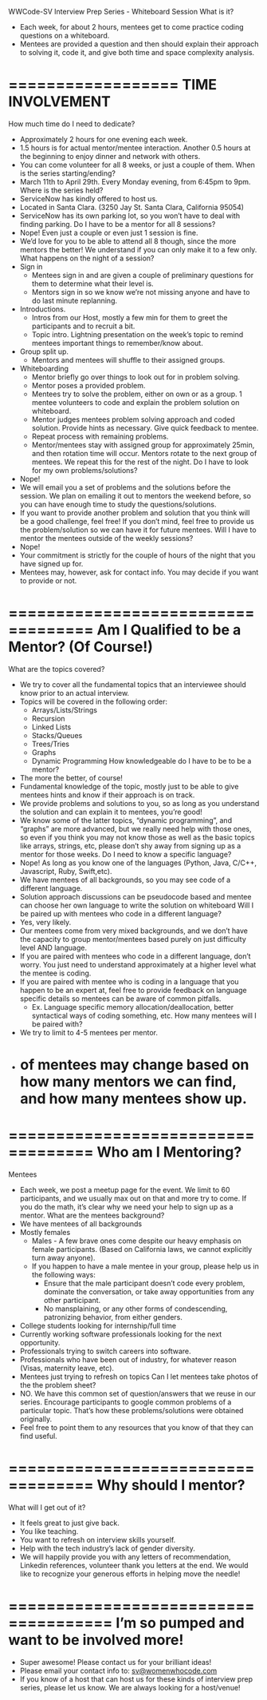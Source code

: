 WWCode-SV Interview Prep Series - Whiteboard Session
What is it?
* Each week, for about 2 hours, mentees get to come practice coding questions on a whiteboard. 
* Mentees are provided a question and then should explain their approach to solving it, code it, and give both time and space complexity analysis.


==================
TIME INVOLVEMENT
==================
How much time do  I need to dedicate?
* Approximately 2 hours for one evening each week.
* 1.5 hours is for actual  mentor/mentee interaction.  Another 0.5 hours at the beginning to enjoy dinner and network with others. 
* You can come volunteer for all 8 weeks, or just a couple of them.
When is the series starting/ending?
* March 11th  to April 29th.  Every Monday evening, from 6:45pm to 9pm. 
Where is the series held?
* ServiceNow has kindly offered to host us.
* Located in Santa Clara. (3250 Jay St. Santa Clara, California 95054)
* ServiceNow has its own parking lot, so you won’t have to deal with finding parking.
Do I have to be a mentor for all 8 sessions?
* Nope! Even just a couple or even just 1 session is fine.
* We’d love for you to be able to attend all 8 though, since the more mentors the better!  We understand if you can only make it to a few only.
What happens on the night of a session?
* Sign in
   * Mentees sign in and are given a couple of preliminary questions for them to determine what their level is. 
   * Mentors sign in so we know we’re not missing anyone and  have to do last minute replanning. 
* Introductions. 
   * Intros from our Host, mostly a few min for them to greet the participants and to recruit a bit. 
   * Topic intro.  Lightning presentation on the week’s topic to remind mentees important things to remember/know about. 
* Group split up.
   * Mentors and mentees will shuffle to their assigned groups. 
* Whiteboarding
   * Mentor briefly go over things to look out for in problem solving. 
   * Mentor poses a provided problem. 
   * Mentees try to solve the problem, either on own or as a group.  1 mentee volunteers to code and explain the problem solution on whiteboard. 
   * Mentor judges mentees problem solving approach and  coded solution.  Provide hints as necessary.  Give quick feedback to mentee. 
   * Repeat process with remaining problems. 
   * Mentor/mentees stay with assigned group for approximately 25min, and then rotation time will occur.  Mentors rotate to the next group of mentees.  We repeat this for the rest of the night.
Do I have to look for my own problems/solutions?
* Nope!
* We will email you a set of problems and the solutions before the session.  We plan on emailing it out to mentors the weekend before, so you can have enough time to study the questions/solutions. 
* If you want to provide another problem and solution that you think will be a good challenge, feel free!  If you don’t mind, feel free to provide us the problem/solution so we can have it for future mentees. 
Will I have to mentor the mentees outside of the weekly sessions?
* Nope!
* Your commitment is strictly for the couple of hours of the night that you have signed up for. 
* Mentees may, however, ask for contact info.  You may decide if you want to provide or not. 



===================================
Am I Qualified to be a Mentor? (Of Course!)
===================================
What are the topics covered?
* We try to cover all the fundamental topics that an interviewee should know prior to an actual interview. 
* Topics will be covered in the following order:
   * Arrays/Lists/Strings
   * Recursion        
   * Linked Lists
   * Stacks/Queues
   * Trees/Tries
   * Graphs
   * Dynamic Programming
How knowledgeable do I have to be to be a mentor?
* The more the better, of course!
* Fundamental knowledge of the topic, mostly just to be able to give mentees hints and know if their approach is on track. 
* We provide problems and solutions to you, so as long as you understand the solution and can explain it to mentees, you’re good!
* We know some of the latter topics, “dynamic programming”, and “graphs” are more advanced, but we really need help with those ones, so even if you think you may not know those as well as the basic topics like arrays, strings, etc, please don’t shy away from signing up as a mentor for those weeks.
Do I need to know a specific language?  
* Nope! As long as you know one  of the languages (Python, Java, C/C++, Javascript, Ruby, Swift,etc). 
* We have mentees of all backgrounds, so you may see code of a different language.
* Solution approach discussions can be pseudocode based and mentee can choose her own language to write the solution on whiteboard
Will I be paired up with mentees who code in a different language?
* Yes, very likely.
* Our mentees come from very mixed backgrounds, and we don’t have the capacity to group mentor/mentees based purely on just difficulty level AND language. 
* If you are paired with mentees who code in a different language, don’t worry. You just need to understand approximately at a higher level what the mentee is coding.
* If you are paired with mentee who is coding in a language that you happen to be an expert at, feel free to provide feedback on language specific details so mentees can be aware of common pitfalls.  
   * Ex.  Language specific memory allocation/deallocation, better syntactical ways of coding something, etc. 
How many mentees will I be paired with?
* We try to limit to 4-5 mentees per mentor.  
* # of mentees may change based on how many mentors we can find, and how many mentees show up. 


===================================
Who am I Mentoring? 
===================================
Mentees
* Each week, we post a meetup page for the event.  We limit to 60 participants, and we usually max out on that and more try to come.  If you do the math, it’s clear why we need your help to sign up as a mentor.
What are the mentees background?
* We have mentees of all backgrounds 
* Mostly females
   * Males - A few brave ones  come despite our heavy emphasis on female participants. (Based on California laws, we cannot explicitly turn away anyone). 
   * If you happen to have a male mentee in your group, please help us in the following ways:
      * Ensure that the male participant doesn’t code every problem,  dominate the conversation, or take away opportunities from any other participant. 
      * No mansplaining, or any other forms of condescending, patronizing behavior, from either genders. 
* College students looking for internship/full time
* Currently working software professionals looking for the next opportunity.
* Professionals trying to switch careers into software. 
* Professionals who have been out of industry, for whatever reason (Visas, maternity leave, etc). 
* Mentees just trying to refresh on topics
Can I let mentees take photos of the the problem sheet?
* NO. We have this common set of question/answers that we reuse in our series.  Encourage participants to google common problems of a particular topic.  That’s how these problems/solutions were obtained originally.
* Feel free to point them to any resources that you know of that they can find useful. 


===================================
Why should I mentor? 
===================================
What will I get out of it?
* It feels great to just give back.
* You like teaching.
* You want to refresh on interview skills yourself.
* Help with the tech industry’s lack of gender diversity. 
* We will happily provide you with any letters of recommendation, Linkedin references, volunteer thank you letters at the end.  We would like to recognize your generous efforts in helping move the needle!


=====================================
I’m so pumped and want to be involved more!
=====================================
* Super awesome!  Please contact us for your brilliant ideas!
* Please email your contact info to: sv@womenwhocode.com
* If you know of a host that can host us for these kinds of interview prep series, please let us know.  We are always looking for a host/venue!
